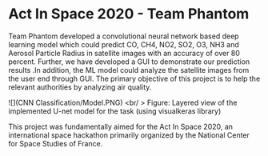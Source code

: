 # Act In Space 2020 - Team Phantom
Team Phantom developed a convolutional neural network based deep learning model which could predict CO, CH4, NO2, SO2, O3, NH3 and Aerosol Particle Radius in satellite images with an accuracy of over 80 percent. Further, we have developed a GUI to demonstrate our prediction results .In addition, the ML model could analyze the satellite images from the user end through GUI. The primary objective of this project is to help the relevant authorities by analyzing air quality.

![](CNN Classification/Model.PNG) <br/ >
Figure: Layered view of the implemented U-net model for the task (using visualkeras library)

This project was fundamentally aimed for the Act In Space 2020, an international space hackathon primarily organized by the National Center for Space Studies of France.

